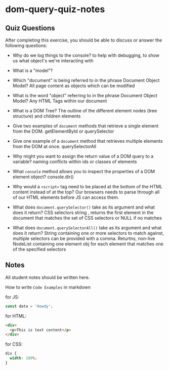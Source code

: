 # dom-query-quiz-notes

## Quiz Questions

After completing this exercise, you should be able to discuss or answer the following questions:

- Why do we log things to the console?
  to help with debugging, to show us what object's we're interacting with

- What is a "model"?

- Which "document" is being referred to in the phrase Document Object Model?
  All page content as objects which can be modified
- What is the word "object" referring to in the phrase Document Object Model?
  Any HTML Tags within our document
- What is a DOM Tree?
  The outline of the different element nodes (tree structure) and children elements
- Give two examples of `document` methods that retrieve a single element from the DOM.
  getElementById or querySelector
- Give one example of a `document` method that retrieves multiple elements from the DOM at once.
  querySelectorAll
- Why might you want to assign the return value of a DOM query to a variable?
  naming conflicts within ids or classes of elements
- What `console` method allows you to inspect the properties of a DOM element object?
  console.dir()
- Why would a `<script>` tag need to be placed at the bottom of the HTML content instead of at the top?
  Our browsers needs to parse through all of our HTML elements before JS can access them.
- What does `document.querySelector()` take as its argument and what does it return?
  CSS selectors string , returns the first element in the document that matches the set of CSS selectors or NULL if no matches
- What does `document.querySelectorAll()` take as its argument and what does it return?
  String containing one or more selectors to match against, multiple selectors can be provided with a comma. Returtns, non-live NodeList containing one element obj for each element that matches one of the specified selectors

## Notes

All student notes should be written here.

How to write `Code Examples` in markdown

for JS:

```javascript
const data = 'Howdy';
```

for HTML:

```html
<div>
  <p>This is text content</p>
</div>
```

for CSS:

```css
div {
  width: 100%;
}
```
